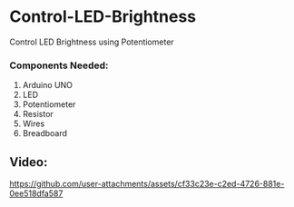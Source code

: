 # Control-LED-Brightness
Control LED Brightness using Potentiometer

### Components Needed:
1. Arduino UNO
2. LED
3. Potentiometer
4. Resistor
5. Wires
6. Breadboard

## Video:
https://github.com/user-attachments/assets/cf33c23e-c2ed-4726-881e-0ee518dfa587
